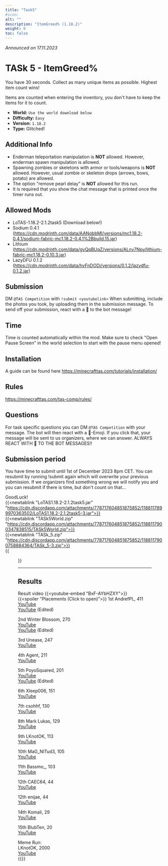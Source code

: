 ```yaml
---
title: "Task5"
#icon:
alt: ""
description: "ItemGreed% (1.18.2)"
weight: 0
toc: false
---
```


*Announced on 17.11.2023*

# TASk 5 - ItemGreed%
You have 30 seconds. Collect as many unique items as possible. Highest item count wins!

Items are counted when entering the inventory, you don't have to keep the items for it to count.

- **World:** `Use the world download below`
- **Difficulty:** `Easy`
- **Version:** `1.18.2`
- **Type:** Glitched!

## Additional Info
- Enderman teleportation manipulation is **NOT** allowed. However, enderman spawn manipulation is allowed.
- Spawning zombies or skeletons with armor or tools/weapons is **NOT** allowed. However, usual zombie or skeleton drops (arrows, bows, potato) are allowed.
- The option "remove pearl delay" is **NOT** allowed for this run.
- It is required that you show the chat message that is printed once the timer runs out.
## Allowed Mods
- LoTAS-1.18.2-2.1.2task5 (Download below!)
- Sodium 0.4.1 (https://cdn.modrinth.com/data/AANobbMI/versions/mc1.18.2-0.4.1/sodium-fabric-mc1.18.2-0.4.1%2Bbuild.15.jar)
- Lithium (https://cdn.modrinth.com/data/gvQqBUqZ/versions/ALnv7Npy/lithium-fabric-mc1.18.2-0.10.3.jar)
- LazyDFU 0.1.2 (https://cdn.modrinth.com/data/hvFnDODi/versions/0.1.2/lazydfu-0.1.2.jar)
## Submission
DM `@TAS Competition` with `!submit <youtubelink>`
When submitting, include the photos you took, by uploading them in the submission message.
To send off your submission, react with a 📨 to the bot message!
## Time
Time is counted automatically within the mod. Make sure to check "Open Pause Screen" in the world selection to start with the pause menu opened!
## Installation
A guide can be found here https://minecrafttas.com/tutorials/installation/
## Rules
https://minecrafttas.com/tas-comp/rules/
## Questions
For task specific questions you can DM `@TAS Competition` with your message. The bot will then react with a 📨-Emoji. If you click that, your message will be sent to us organizers, where we can answer. ALWAYS REACT WITH 📨 TO THE BOT MESSAGES!!
## Submission period
You have time to submit until 1st of December 2023 8pm CET. You can resubmit by running !submit again which will overwrite your previous submission. If we organizers find something wrong we will notify you and you can resubmit if there is time, but don't count on that...

GoodLuck!  
{{<newtablink "LoTAS1.18.2-2.1.2task5.jar" "https://cdn.discordapp.com/attachments/778717604851875852/1188117899970363502/LoTAS1.18.2-2.1.2task5-3.jar">}}  
{{<newtablink "TASk5World.zip" "https://cdn.discordapp.com/attachments/778717604851875852/1188117900347838515/TASk5World.zip">}}  
{{<newtablink "TASk_5.zip" "https://cdn.discordapp.com/attachments/778717604851875852/1188117900758884364/TASk_5-3.zip">}}  
{{<figure class="screenshot" src="../thumbnails/Preview5.jpg">}}

---

## Results
Result video
{{<youtube-embed "BxF-AYbHZXY">}}  
{{<spoiler "Placements (Click to open)">}}
1st AndrefPL, 411  
[YouTube](https://youtu.be/M_eYbH0t5fA)  
[YouTube](https://youtu.be/0OTYahresyk) (Edited)  

2nd Winter Blossom, 270  
[YouTube](https://www.youtube.com/watch?v=KIIn9ujvFJs)  
[YouTube](https://youtu.be/Tssy6eMALAs) (Edited)  

3rd Unease, 247  
[YouTube](https://youtu.be/qSr57bRQ1HI)  

4th Agent, 211  
[YouTube](https://www.youtube.com/watch?v=7EuWXzWZbck)  

5th PoyoSquared, 201  
[YouTube](https://www.youtube.com/watch?v=htfuxjNEOVI)  
[YouTube](https://youtu.be/lj7uDRBdss8) (Edited)  

6th Xleep006, 151  
[YouTube](https://youtu.be/9JFr5n5xYig)  

7th csohhf, 130  
[YouTube](https://www.youtube.com/watch?v=KtvVMP-5rwc)  

8th Mark Lukas, 129  
[YouTube](https://youtu.be/CnRc5jGffCE)  

9th LKnotOK, 113  
[YouTube](https://youtu.be/kaIyGcln83U)  

10th MaG_NITud3, 105  
[YouTube](https://youtu.be/PM_cStF97WA)  

11th Bassmo_, 103  
[YouTube](https://www.youtube.com/watch?v=Jhw7DNVmKoo)  

12th CAEC64, 44  
[YouTube](https://www.youtube.com/watch?v=uXT7c5_q8Y0)  

12th enijae, 44  
[YouTube](https://youtu.be/O7Sv8-yhPH8)  

14th Komali, 29  
[YouTube](https://youtu.be/SqReTsDyLZs)  

15th BlubTen, 20  
[YouTube](https://www.youtube.com/watch?v=gJuKF3DoREk)  

Meme Run:  
LKnotOK, 2000  
[YouTube](https://youtu.be/qYtjjxuwZH0)  
{{</spoiler>}}